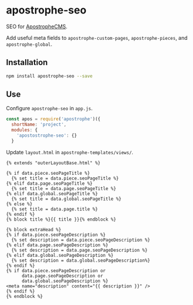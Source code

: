 # apostrophe-seo

SEO for [ApostropheCMS](http://apostrophecms.org/).

Add useful meta fields to `apostrophe-custom-pages`, `apostrophe-pieces`, and `apostrophe-global`.

## Installation

```bash
npm install apostrophe-seo --save
```

## Use

Configure `apostrophe-seo` in `app.js`.

```js
const apos = require('apostrophe')({
  shortName: 'project',
  modules: {
    'apostostrophe-seo': {}
  }
```

Update `layout.html` in `apostrophe-templates/views/`.

```nunjucks
{% extends "outerLayoutBase.html" %}

{% if data.piece.seoPageTitle %}
  {% set title = data.piece.seoPageTitle %}
{% elif data.page.seoPageTitle %}
  {% set title = data.page.seoPageTitle %}
{% elif data.global.seoPageTitle %}
  {% set title = data.global.seoPageTitle %}
{% else %}
  {% set title = data.page.title %}
{% endif %}
{% block title %}{{ title }}{% endblock %}

{% block extraHead %}
{% if data.piece.seoPageDescription %}
  {% set description = data.piece.seoPageDescription %}
{% elif data.page.seoPageDescription %}
  {% set description = data.page.seoPageDescription %}
{% elif data.global.seoPageDescription %}
  {% set description = data.global.seoPageDescription%}
{% endif %}
{% if data.piece.seoPageDescription or
      data.page.seoPageDescription or 
      data.global.seoPageDescription %}
<meta name="description" content="{{ description }}" />
{% endif %}
{% endblock %}
```